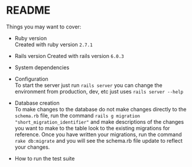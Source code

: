 # README


Things you may want to cover:

* Ruby version  
Created with ruby version `2.7.1` 

* Rails version
Created with rails version `6.0.3`

* System dependencies

* Configuration  
To start the server just run `rails server` you can change the environment from production, dev, etc just uses `rails server --help`
* Database creation  
To make changes to the database do not make changes directly to the `schema.rb` file, run the command 
`rails g migration "short_migration_identifier"` and make descriptions of the changes you want to make to the table
look to the existing migrations for reference. Once you have written your migrations, run the command `rake db:migrate`
and you will see the schema.rb file update to reflect your changes.

* How to run the test suite


